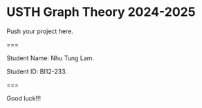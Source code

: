 # USTH Graph Theory 2024-2025

Push your project here.

===

Student Name: Nhu Tung Lam.

Student ID: BI12-233.

===

Good luck!!!